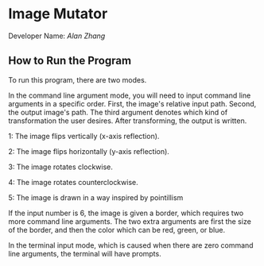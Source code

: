 # Image Mutator

Developer Name: _Alan Zhang_

## How to Run the Program

To run this program, there are two modes.

In the command line argument mode, you will need to input command line arguments in a specific order.
First, the image's relative input path. Second, the output image's path. 
The third argument denotes which kind of transformation the user desires. After transforming, the output is written.

1: The image flips vertically (x-axis reflection).

2: The image flips horizontally (y-axis reflection).

3: The image rotates clockwise.

4: The image rotates counterclockwise.

5: The image is drawn in a way inspired by pointillism

If the input number is 6, the image is given a border, which requires two more command line arguments.
The two extra arguments are first the size of the border, and then the color which can be red, green, or blue.

In the terminal input mode, which is caused when there are zero command line arguments, the terminal will have prompts.